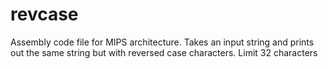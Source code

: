 # revcase
Assembly code file for MIPS architecture. Takes an input string and prints out the same string but with reversed case characters. Limit 32 characters
